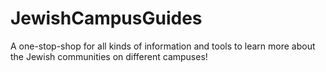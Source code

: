 JewishCampusGuides
==================

A one-stop-shop for all kinds of information and tools to learn more about the Jewish communities on different campuses!
